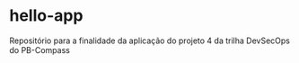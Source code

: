 # hello-app
Repositório para a finalidade da aplicação do projeto 4 da trilha DevSecOps do PB-Compass
